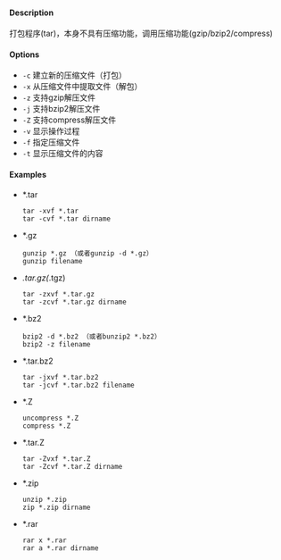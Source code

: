 #### Description

打包程序(tar)，本身不具有压缩功能，调用压缩功能(gzip/bzip2/compress)

#### Options

- `-c` 建立新的压缩文件（打包）
- `-x` 从压缩文件中提取文件（解包）
- `-z` 支持gzip解压文件
- `-j` 支持bzip2解压文件
- `-Z` 支持compress解压文件
- `-v` 显示操作过程
- `-f` 指定压缩文件
- `-t` 显示压缩文件的内容

#### Examples

- *.tar

    ```
    tar -xvf *.tar
    tar -cvf *.tar dirname
    ```

- *.gz

    ```
    gunzip *.gz （或者gunzip -d *.gz）
    gunzip filename
    ```

- *.tar.gz(*.tgz)

    ```
    tar -zxvf *.tar.gz
    tar -zcvf *.tar.gz dirname
    ```

- *.bz2

    ```
    bzip2 -d *.bz2 （或者bunzip2 *.bz2）
    bzip2 -z filename
    ```

- *.tar.bz2

    ```
    tar -jxvf *.tar.bz2
    tar -jcvf *.tar.bz2 filename
    ```

- *.Z

    ```
    uncompress *.Z
    compress *.Z
    ```

- *.tar.Z

    ```
    tar -Zvxf *.tar.Z
    tar -Zcvf *.tar.Z dirname
    ```

- *.zip

    ```
    unzip *.zip
    zip *.zip dirname
    ```

- *.rar

    ```
    rar x *.rar
    rar a *.rar dirname
    ```
